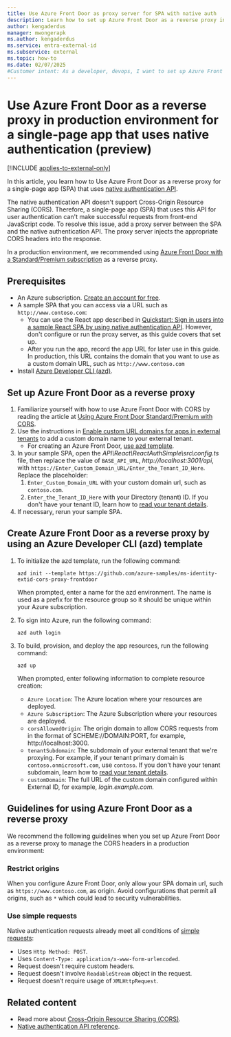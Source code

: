 ```yaml
---
title: Use Azure Front Door as proxy server for SPA with native auth
description: Learn how to set up Azure Front Door as a reverse proxy in a production environment for a single-page app that uses native authentication.
author: kengaderdus
manager: mwongerapk
ms.author: kengaderdus
ms.service: entra-external-id
ms.subservice: external
ms.topic: how-to
ms.date: 02/07/2025
#Customer intent: As a developer, devops, I want to set up Azure Front Door so that I can use it as a reverse proxy server for a single-page app that authenticates users by using native authentication API in a production environment
---
```


# Use Azure Front Door as a reverse proxy in production environment for a single-page app that uses native authentication (preview)

[!INCLUDE [applies-to-external-only](../external-id/includes/applies-to-external-only.md)]

In this article, you learn how to Use Azure Front Door as a reverse proxy for a single-page app (SPA) that uses [native authentication API](/entra/identity-platform/reference-native-authentication-api?toc=/entra/external-id/toc.json&bc=/entra/external-id/breadcrumb/toc.json).

The native authentication API doesn't support Cross-Origin Resource Sharing (CORS). Therefore, a single-page app (SPA) that uses this API for user authentication can't make successful requests from front-end JavaScript code. To resolve this issue, add a proxy server between the SPA and the native authentication API. The proxy server injects the appropriate CORS headers into the response.

In a production environment, we recommended using [Azure Front Door with a Standard/Premium subscription](/azure/frontdoor/standard-premium/troubleshoot-cross-origin-resources) as a reverse proxy.

## Prerequisites
- An Azure subscription. [Create an account for free](https://azure.microsoft.com/free/?ref=microsoft.com&utm_source=microsoft.com&utm_medium=docs&utm_campaign=visualstudio).
- A sample SPA that you can access via a URL such as `http://www.contoso.com`:
    - You can use the React app described in [Quickstart: Sign in users into a sample React SPA by using native authentication API](quickstart-native-authentication-single-page-app-react-sign-in.md). However, don't configure or run the proxy server, as this guide covers that set up.
    - After you run the app, record the app URL for later use in this guide. In production, this URL contains the domain that you want to use as a custom domain URL, such as `http://www.contoso.com`
- Install [Azure Developer CLI (azd)](/azure/developer/azure-developer-cli/install-azd?tabs=winget-windows%2Cbrew-mac%2Cscript-linux&pivots=os-windows).

## Set up Azure Front Door as a reverse proxy

1. Familiarize yourself with how to use Azure Front Door with CORS by reading the article at [Using Azure Front Door Standard/Premium with CORS](/azure/frontdoor/standard-premium/troubleshoot-cross-origin-resources).
1. Use the instructions in [Enable custom URL domains for apps in external tenants](../external-id/customers/how-to-custom-url-domain.md) to add a custom domain name to your external tenant.
    - For creating an Azure Front Door, [use azd template](#create-azure-front-door-as-a-reverse-proxy-using-an-azure-developer-cli-azd-template).
1. In your sample SPA, open the *API\React\ReactAuthSimple\src\config.ts* file, then replace the value of `BASE_API_URL`, *http://localhost:3001/api*, with `https://Enter_Custom_Domain_URL/Enter_the_Tenant_ID_Here`. Replace the placeholder:
    1. `Enter_Custom_Domain_URL` with your custom domain url, such as `contoso.com`.
    1. `Enter_the_Tenant_ID_Here` with your Directory (tenant) ID. If you don't have your tenant ID, learn how to [read your tenant details](../external-id/customers/how-to-create-external-tenant-portal.md#get-the-external-tenant-details).
1. If necessary, rerun your sample SPA. 

## Create Azure Front Door as a reverse proxy by using an Azure Developer CLI (azd) template

1. To initialize the azd template, run the following command:

    ```console
    azd init --template https://github.com/azure-samples/ms-identity-extid-cors-proxy-frontdoor
    ```

    When prompted, enter a name for the azd environment. The name is used as a prefix for the resource group so it should be unique within your Azure subscription.

1. To sign into Azure, run the following command:

    ```console
    azd auth login
    ```

1. To build, provision, and deploy the app resources, run the following command:

    ```console
    azd up
    ```

    When prompted, enter following information to complete resource creation:

    - `Azure Location`: The Azure location where your resources are deployed.
    - `Azure Subscription`: The Azure Subscription where your resources are deployed.
    - `corsAllowedOrigin`: The origin domain to allow CORS requests from in the format of SCHEME://DOMAIN:PORT, for example, http://localhost:3000.
    - `tenantSubdomain`: The subdomain of your external tenant that we're proxying. For example, if your tenant primary domain is `contoso.onmicrosoft.com`, use `contoso`. If you don't have your tenant subdomain, learn how to [read your tenant details](../external-id/customers/how-to-create-external-tenant-portal.md#get-the-external-tenant-details).
    - `customDomain`: The full URL of the custom domain configured within External ID, for example, _login.example.com._

## Guidelines for using Azure Front Door as a reverse proxy 

We recommend the following guidelines when you set up Azure Front Door as a reverse proxy to manage the CORS headers in a production environment:

### Restrict origins

When you configure Azure Front Door, only allow your SPA domain url, such as `https://www.contoso.com`, as origin. Avoid configurations that permit all origins, such as `*` which could lead to security vulnerabilities.

### Use simple requests

 Native authentication requests already meet all conditions of [simple requests](https://developer.mozilla.org/docs/Web/HTTP/CORS#simple_requests):

- Uses `Http Method: POST`.
- Uses `Content-Type: application/x-www-form-urlencoded`.
- Request doesn't require custom headers. 
- Request doesn't involve `ReadableStream` object in the request. 
- Request doesn’t require usage of `XMLHttpRequest`.  

## Related content
- Read more about [Cross-Origin Resource Sharing (CORS)](https://developer.mozilla.org/docs/Web/HTTP/CORS).
- [Native authentication API reference](/entra/identity-platform/reference-native-authentication-api?toc=/entra/external-id/toc.json&bc=/entra/external-id/breadcrumb/toc.json).